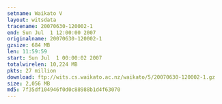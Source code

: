 ```yaml
---
setname: Waikato V
layout: witsdata
tracename: 20070630-120002-1
end: Sun Jul  1 12:00:00 2007
originalname: 20070630-120002-1
gzsize: 684 MB
len: 11:59:59
start: Sun Jul  1 00:00:02 2007
totalwirelen: 10,224 MB
pkts: 27 million
download: ftp://wits.cs.waikato.ac.nz/waikato/5/20070630-120002-1.gz
size: 2,056 MB
md5: 7f35df104946f0d0c88988b1d4f63070
---
```

